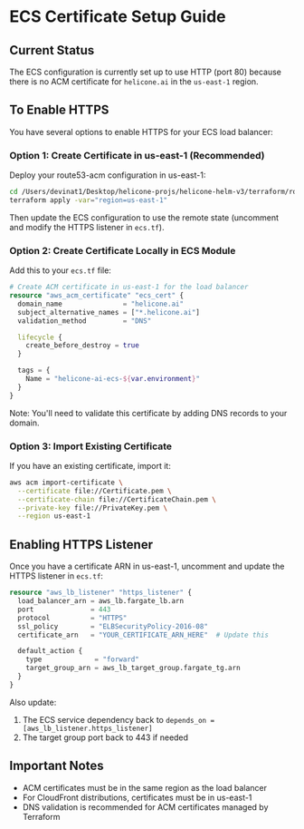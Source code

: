 # ECS Certificate Setup Guide

## Current Status
The ECS configuration is currently set up to use HTTP (port 80) because there is no ACM certificate for `helicone.ai` in the `us-east-1` region.

## To Enable HTTPS

You have several options to enable HTTPS for your ECS load balancer:

### Option 1: Create Certificate in us-east-1 (Recommended)
Deploy your route53-acm configuration in us-east-1:

```bash
cd /Users/devinat1/Desktop/helicone-projs/helicone-helm-v3/terraform/route53-acm
terraform apply -var="region=us-east-1"
```

Then update the ECS configuration to use the remote state (uncomment and modify the HTTPS listener in `ecs.tf`).

### Option 2: Create Certificate Locally in ECS Module
Add this to your `ecs.tf` file:

```terraform
# Create ACM certificate in us-east-1 for the load balancer
resource "aws_acm_certificate" "ecs_cert" {
  domain_name               = "helicone.ai"
  subject_alternative_names = ["*.helicone.ai"]
  validation_method         = "DNS"

  lifecycle {
    create_before_destroy = true
  }

  tags = {
    Name = "helicone-ai-ecs-${var.environment}"
  }
}
```

Note: You'll need to validate this certificate by adding DNS records to your domain.

### Option 3: Import Existing Certificate
If you have an existing certificate, import it:

```bash
aws acm import-certificate \
  --certificate file://Certificate.pem \
  --certificate-chain file://CertificateChain.pem \
  --private-key file://PrivateKey.pem \
  --region us-east-1
```

## Enabling HTTPS Listener

Once you have a certificate ARN in us-east-1, uncomment and update the HTTPS listener in `ecs.tf`:

```terraform
resource "aws_lb_listener" "https_listener" {
  load_balancer_arn = aws_lb.fargate_lb.arn
  port              = 443
  protocol          = "HTTPS"
  ssl_policy        = "ELBSecurityPolicy-2016-08"
  certificate_arn   = "YOUR_CERTIFICATE_ARN_HERE"  # Update this

  default_action {
    type             = "forward"
    target_group_arn = aws_lb_target_group.fargate_tg.arn
  }
}
```

Also update:
1. The ECS service dependency back to `depends_on = [aws_lb_listener.https_listener]`
2. The target group port back to 443 if needed

## Important Notes
- ACM certificates must be in the same region as the load balancer
- For CloudFront distributions, certificates must be in us-east-1
- DNS validation is recommended for ACM certificates managed by Terraform 